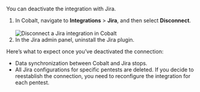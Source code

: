 You can deactivate the integration with Jira.

1. In Cobalt, navigate to **Integrations** > **Jira**, and then select **Disconnect**.
<br><br>
    ![Disconnect a Jira integration in Cobalt](/integrations/disconnect-jira.png "Disconnect a Jira integration in Cobalt")
1. In the Jira admin panel, uninstall the Jira plugin.

Here’s what to expect once you’ve deactivated the connection:

- Data synchronization between Cobalt and Jira stops.
- All Jira configurations for specific pentests are deleted. If you decide to reestablish the connection, you need to reconfigure the integration for each pentest.